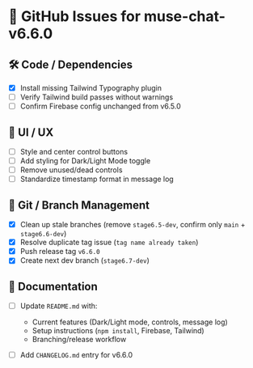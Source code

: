 # 📌 GitHub Issues for muse-chat-v6.6.0

## 🛠 Code / Dependencies
- [x] Install missing Tailwind Typography plugin  
- [ ] Verify Tailwind build passes without warnings  
- [ ] Confirm Firebase config unchanged from v6.5.0  

## 🎨 UI / UX
- [ ] Style and center control buttons  
- [ ] Add styling for Dark/Light Mode toggle  
- [ ] Remove unused/dead controls  
- [ ] Standardize timestamp format in message log  

## 🌿 Git / Branch Management
- [x] Clean up stale branches (remove `stage6.5-dev`, confirm only `main` + `stage6.6-dev`)  
- [x] Resolve duplicate tag issue (`tag name already taken`)  
- [x] Push release tag `v6.6.0`  
- [x] Create next dev branch (`stage6.7-dev`)  

## 📖 Documentation
- [ ] Update `README.md` with:  
  - Current features (Dark/Light mode, controls, message log)  
  - Setup instructions (`npm install`, Firebase, Tailwind)  
  - Branching/release workflow  
- [ ] Add `CHANGELOG.md` entry for v6.6.0  

